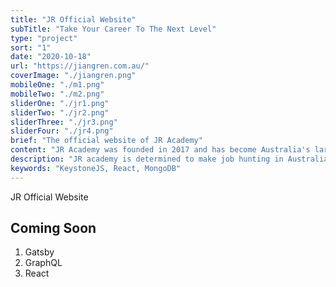 ```yaml
---
title: "JR Official Website"
subTitle: "Take Your Career To The Next Level"
type: "project"
sort: "1"
date: "2020-10-18"
url: "https://jiangren.com.au/"
coverImage: "./jiangren.png"
mobileOne: "./m1.png"
mobileTwo: "./m2.png"
sliderOne: "./jr1.png"
sliderTwo: "./jr2.png"
sliderThree: "./jr3.png"
sliderFour: "./jr4.png"
brief: "The official website of JR Academy"
content: "JR Academy was founded in 2017 and has become Australia's largest Chinese IT organisation with over 10,000 active members in our community and over 400 staff across China and Australia. "
description: "JR academy is determined to make job hunting in Australia easier for IT professions by providing technical skills training, university courses tutoring, and career coaching services. Along the way, it aim to become the biggest IT professional community in Australia, a place for people to connect and grow together."
keywords: "KeystoneJS, React, MongoDB"
---
```


JR Official Website

## Coming Soon

1. Gatsby
2. GraphQL
3. React
